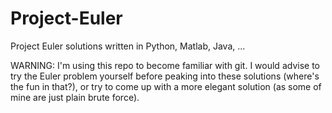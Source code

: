 # Project-Euler
Project Euler solutions written in Python, Matlab, Java, ...

WARNING: I'm using this repo to become familiar with git. I would advise to try the Euler problem yourself before peaking into these solutions (where's the fun in that?), or try to come up with a more elegant solution (as some of mine are just plain brute force). 
